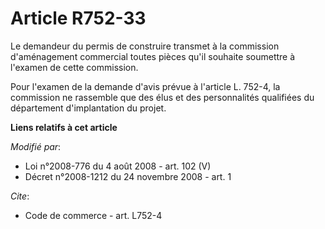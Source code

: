 # Article R752-33

Le demandeur du permis de construire transmet à la commission d'aménagement commercial toutes pièces qu'il souhaite soumettre
à l'examen de cette commission. 

Pour l'examen de la demande d'avis prévue à l'article L. 752-4, la commission ne rassemble que des élus et des personnalités
qualifiées du département d'implantation du projet.

**Liens relatifs à cet article**

_Modifié par_:

  - Loi n°2008-776 du 4 août 2008 - art. 102 (V)
  - Décret n°2008-1212 du 24 novembre 2008 - art. 1

_Cite_:

  - Code de commerce - art. L752-4
